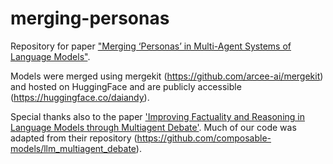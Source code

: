 # merging-personas

Repository for paper ["Merging ‘Personas’ in Multi-Agent Systems of Language Models"](https://drive.google.com/file/d/1-G7_VIQlCG4z3rNwxG9NYgJrhQZVcXtb/view?usp=sharing).


Models were merged using mergekit (https://github.com/arcee-ai/mergekit) and hosted on HuggingFace and are publicly accessible (https://huggingface.co/daiandy). 


Special thanks also to the paper ['Improving Factuality and Reasoning in Language Models through Multiagent Debate'](https://composable-models.github.io/llm_debate/). Much of our code was adapted from their repository (https://github.com/composable-models/llm_multiagent_debate).
